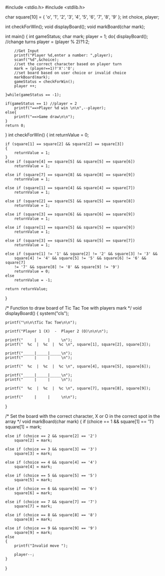 #include <stdio.h>
#include <stdlib.h>

char square[10] = { 'o', '1', '2', '3', '4', '5', '6', '7', '8', '9' };
int choice, player;

int checkForWin();
void displayBoard();
void markBoard(char mark);

int main()
{
    int gameStatus;
    char mark;
    player = 1;
    do{
        displayBoard();
        //change turns
        player = (player % 2)?1:2;

        //Get Input
        printf("Player %d,enter a number: ",player);
        scanf("%d",&choice);
        //set the correct character based on player turn
        mark = (player==1)?'X':'O';
        //set board based on user choice or invalid choice
        markBoard(mark);
        gameStatus = checkForWin();
        player ++;

    }while(gameStatus == -1);

    if(gameStatus == 1) //player = 2
        printf("==>Player %d win \n\n",--player);
    else{
        printf("==>Game draw\n\n");
    }
    return 0;
}
int checkForWin()
{
    int returnValue = 0;

    if (square[1] == square[2] && square[2] == square[3])
    {
        returnValue = 1;
    }
    else if (square[4] == square[5] && square[5] == square[6])
        returnValue = 1;

    else if (square[7] == square[8] && square[8] == square[9])
        returnValue = 1;

    else if (square[1] == square[4] && square[4] == square[7])
        returnValue = 1;

    else if (square[2] == square[5] && square[5] == square[8])
        returnValue = 1;

    else if (square[3] == square[6] && square[6] == square[9])
        returnValue = 1;

    else if (square[1] == square[5] && square[5] == square[9])
        returnValue = 1;

    else if (square[3] == square[5] && square[5] == square[7])
        returnValue = 1;

    else if (square[1] != '1' && square[2] != '2' && square[3] != '3' &&
        square[4] != '4' && square[5] != '5' && square[6] != '6' && square[7]
        != '7' && square[8] != '8' && square[9] != '9')
        returnValue = 0;
    else
        returnValue = -1;

    return returnValue;
}

/*
Function to draw board of Tic Tac Toe with players mark
*/
void displayBoard()
{
    system("cls");

    printf("\n\n\tTic Tac Toe\n\n");

    printf("Player 1 (X)  -  Player 2 (O)\n\n\n");

    printf("     |     |     \n");
    printf("  %c  |  %c  |  %c \n", square[1], square[2], square[3]);

    printf("_____|_____|_____\n");
    printf("     |     |     \n");

    printf("  %c  |  %c  |  %c \n", square[4], square[5], square[6]);

    printf("_____|_____|_____\n");
    printf("     |     |     \n");

    printf("  %c  |  %c  |  %c \n", square[7], square[8], square[9]);

    printf("     |     |     \n\n");
}

/*
Set the board with the correct character,
X or O in the correct spot in the array
*/
void markBoard(char mark)
{
    if (choice == 1 && square[1] == '1')
        square[1] = mark;

    else if (choice == 2 && square[2] == '2')
        square[2] = mark;

    else if (choice == 3 && square[3] == '3')
        square[3] = mark;

    else if (choice == 4 && square[4] == '4')
        square[4] = mark;

    else if (choice == 5 && square[5] == '5')
        square[5] = mark;

    else if (choice == 6 && square[6] == '6')
        square[6] = mark;

    else if (choice == 7 && square[7] == '7')
        square[7] = mark;

    else if (choice == 8 && square[8] == '8')
        square[8] = mark;

    else if (choice == 9 && square[9] == '9')
        square[9] = mark;
    else
    {
        printf("Invalid move ");

        player--;
    }
}
